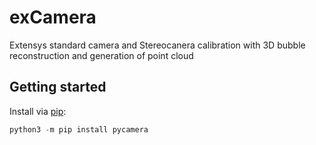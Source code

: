 # exCamera

Extensys standard camera and Stereocanera calibration with 3D bubble reconstruction and generation of point cloud


## Getting started

Install via [pip](https://pypi.org/):
```python
python3 -m pip install pycamera
```
